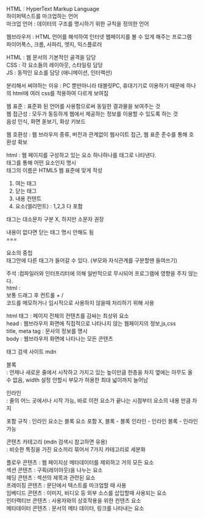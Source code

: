 HTML : HyperText Markup Language   
하이퍼텍스트를 마크업하는 언어   
마크업 언어 : 데이터의 구조를 명시하기 위한 규칙을 정의한 언어   

웹브라우저 : HTML 언어를 해석하여 인터넷 웹페이지를 볼 수 있게 해주는 프로그램   
파이어폭스, 크롬, 사파리, 엣지, 익스플로러   

HTML : 웹 문서의 기본적인 골격을 담당   
CSS : 각 요소들의 레이아웃, 스타일링 담당   
JS : 동적인 요소를 담당 (애니메이션, 인터랙션)   

분리해서 써야하는 이유 : PC 뿐만아니라 태블릿PC, 휴대기기로 이용하기 때문에 하나의 html에 여러 css를 적용하여 다르게 보여짐   

웹 표준 : 표준화 된 언어를 사용함으로써 동일한 결과물을 보여주는 것   
웹 접근성 : 모두가 동등하게 웹에서 제공하는 정보를 이용할 수 있도록 하는 것   
음성 인식, 화면 돋보기, 화상 키보드   

웹 호환성 : 웹 브라우저 종류, 버전과 관계없이 웹사이트 접근, 웹 표준 준수를 통해 호환성 확보   

html : 웹 페이지를 구성하고 있는 요소 하나하나를 태그로 나타낸다.   
태그를 통해 어떤 요소인지 명시   
태그의 이름은 HTML5 웹 표준에 맞게 작성   

1. 여는 태그   
2. 닫는 태그   
3. 내용 컨텐트   
4. 요소(엘리먼트) : 1,2,3 다 포함   

태그는 대소문자 구분 X, 하지만 소문자 권장   

내용이 없다면 닫는 태그 명시 안해도 됨 <br> === <br/>   
요소의 중첩   
태그안에 다른 태그가 들어갈 수 있다. (부모와 자식관계를 구분할땐 들여쓰기)   

주석 :컴파일러와 인터프리터에 의해 일반적으로 무시되어 프로그램에 영향을 주지 않는다.    
html : <!-- -->   
보통 드래그 후 컨트롤 + /   
코드를 메모하거나 임시적으로 사용하지 않을때 처리하기 위해 사용   

html 태그 : 페이지 전체의 컨텐츠를 감싸는 최상위 요소   
head : 웹브라우저 화면에 직접적으로 나타나지 않는 웹페이지의 정보,js,css   
title, meta tag : 문사의 정보를 명시   
body : 웹브라우저 화면에 나타나는 모든 콘텐츠   

태그 검색 사이트 mdn   
   
블록   
: 언제나 새로운 줄에서 시작하고 가지고 있는 높이만큼 한층을 차지 옆에는 아무도 올 수 없음, width 설정 안할시 부모가 허용한 최대 넓이까지 늘어남   

인라인   
: 줄의 어느 곳에서나 시작 가능, 바로 이전 요소가 끝나는 시점부터 요소의 내용 만큼 차지   
   
포함 규칙    : 인라인 요소는 블록 요소 포함 X, 블록 - 블록 인라인 - 인라인 블록 - 인라인 가능   
   
콘텐츠 카테고리 (mdn 검색시 참고하면 유용)   
: 비슷한 특징을 가진 요소끼리 묶어서 7가지 카테고리로 세분화   
   
플로우 콘텐츠 : 웹 페이지상 메타데이터를 제외하고 거의 모든 요소   
섹션 콘텐츠 : 구획(레이아웃)을 나누는 요소   
헤딩 콘텐츠 : 섹션의 제목과 관련된 요소   
프레이징 콘텐츠 : 문단에서 텍스트를 마크업할 때 사용   
임베디드 콘텐츠 : 이미지, 비디오 등 외부 소스를 삽입할때 사용되는 요소   
인터랙티브 콘텐츠 : 사용자와의 상호작용을 위한 컨텐츠 요소   
메타데이터 콘텐츠 : 문서의 메타 데이터, 링크를 나타내는 요소   
